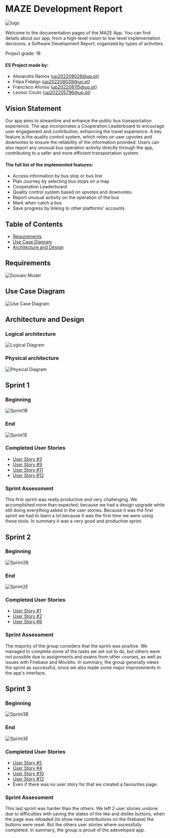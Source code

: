 #  MAZE Development Report

![logo](logo/logo-color.jpg)

Welcome to the documentation pages of the MAZE App.
You can find details about our app, from a high-level vision to low-level implementation decisions, a Software Development Report, organized by types of activities.

Project grade: 18

#### ES Project made by:

- Alexandre Ramos (up202208028@up.pt)
- Filipa Fidalgo (up202208039@up.pt)
- Francisco Afonso (up202208115@up.pt)
- Leonor Couto (up202205796@up.pt)

## Vision Statement

Our app aims to streamline and enhance the public bus transportation experience. The app incorporates a Cooperation Leaderboard to encourage user engagement and contribution, enhancing the travel experience. A key feature is the quality control system, which relies on user upvotes and downvotes to ensure the reliability of the information provided. Users can also report any unusual bus operation activity directly through the app, contributing to a safer and more efficient transportation system. 

#### The full list of the implemented features:

- Access information by bus stop or bus line
- Plan Journey by selecting bus stops on a map
- Cooperation Leaderboard
- Quality control system based on upvotes and downvotes
- Report unusual activity on the operation of the bus
- Mark when catch a bus
- Save progress by linking to other platforms' accounts


## Table of Contents

- [Requirements](#requirements)
- [Use Case Diagram](#use-case-diagram)
- [Architecture and Design](#architecture-and-design)

## Requirements

![Domain Model](UML/domain_model.png)

## Use Case Diagram

![Use Case Diagram](UML/usecasediagram.png)

## Architecture and Design

### Logical architecture

![Logical Diagram](UML/maze_logical.png)

### Physical architecture

![Physical Diagram](UML/maze_physical.png)

## Sprint 1
### Beginning
![Sprint1B](UML/sprints/sprint1_beg.png)

### End
![Sprint1E](UML/sprints/sprint1_end.png)

### Completed User Stories
 - [User Story #3](https://github.com/FEUP-LEIC-ES-2023-24/2LEIC13T5/issues/3)
 - [User Story #9](https://github.com/FEUP-LEIC-ES-2023-24/2LEIC13T5/issues/9)
 - [User Story #11](https://github.com/FEUP-LEIC-ES-2023-24/2LEIC13T5/issues/11)
 - [User Story #12](https://github.com/FEUP-LEIC-ES-2023-24/2LEIC13T5/issues/12)

### Sprint Assessment

 This first sprint was really productive and very challenging. We accomplished more than expected, because we had a design upgrade while still doing everything asked in the user stories. Because it was the first sprint we had to learn a lot because it was the first time we were using these tools. In summary it was a very good and productive sprint.

## Sprint 2
### Beginning
![Sprint2B](UML/sprints/sprint2_beg.png)

### End
![Sprint2E](UML/sprints/sprint2_end.png)

### Completed User Stories
 - [User Story #1](https://github.com/FEUP-LEIC-ES-2023-24/2LEIC13T5/issues/1)
 - [User Story #2](https://github.com/FEUP-LEIC-ES-2023-24/2LEIC13T5/issues/2)
 - [User Story #6](https://github.com/FEUP-LEIC-ES-2023-24/2LEIC13T5/issues/6)

### Sprint Assessment

The majority of the group considers that the sprint was positive. We managed to complete some of the tasks we set out to do, but others were not possible due to assignments and exams from other courses, as well as issues with Firebase and Mockito. In summary, the group generally views the sprint as successful, since we also made some major improvements in the app's interface.

## Sprint 3
### Beginning
![Sprint3B](UML/sprints/sprint3_beg.png)

### End
![Sprint3E](UML/sprints/sprint3_end.png)

### Completed User Stories
 - [User Story #5](https://github.com/FEUP-LEIC-ES-2023-24/2LEIC13T5/issues/5)
 - [User Story #4](https://github.com/FEUP-LEIC-ES-2023-24/2LEIC13T5/issues/4)
 - [User Story #10](https://github.com/FEUP-LEIC-ES-2023-24/2LEIC13T5/issues/10)
 - [User Story #13](https://github.com/FEUP-LEIC-ES-2023-24/2LEIC13T5/issues/13)
 - Even if there was no user story for that we created a favourites page.

### Sprint Assessment

This last sprint was harder than the others. We left 2 user stories undone due to difficulties with saving the states of the like and dislike buttons, when the page was reloaded (to show new contributions on the firebase) the buttons were reset. But the others user stories where sucessfully completed. In summary, the group is proud of the adeveloped app.
